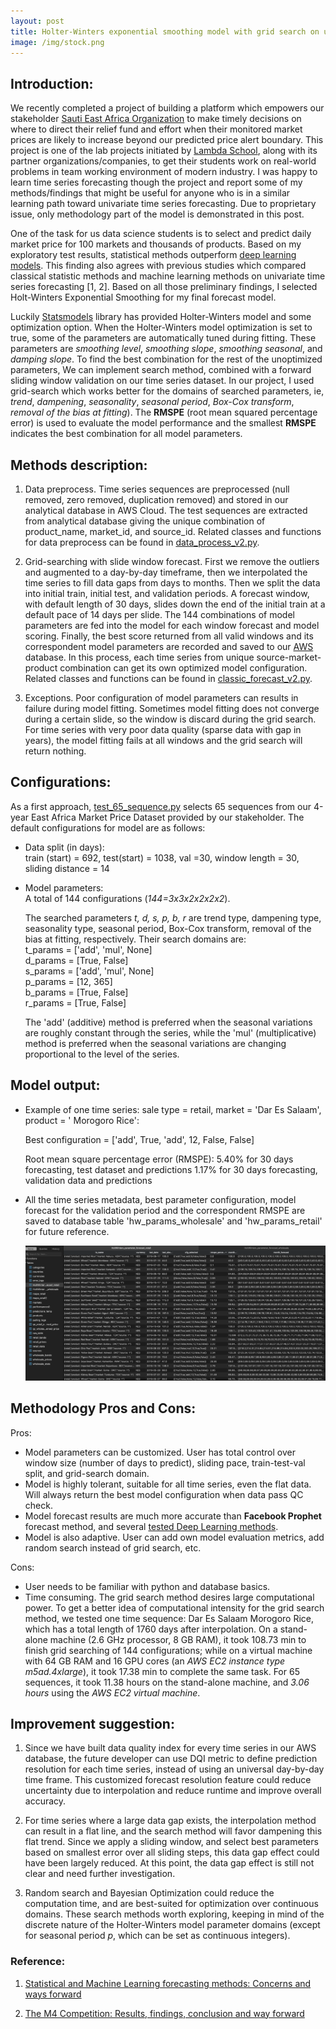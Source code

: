 ```yaml
---
layout: post
title: Holter-Winters exponential smoothing model with grid search on univariate time series predictions
image: /img/stock.png
---
```


## Introduction: 

We recently completed a project of building a platform which empowers our stakeholder [Sauti East Africa Organization](https://sautiafrica.org/) to make timely decisions on where to direct their relief fund and effort when their monitored market prices are likely to increase beyond our predicted price alert boundary. This project is one of the lab projects initiated by [Lambda School](https://lambdaschool.com/), along with its partner organizations/companies, to get their students work on real-world problems in team working environment of modern industry.  I was happy to learn time series forecasting though the project and report some of my methods/findings that might be useful for anyone who is in a similar learning path toward univariate time series forecasting. Due to proprietary issue, only methodology part of the model is demonstrated in this post.  

One of the task for us data science students is to select and predict daily market price for 100 markets and thousands of products. 
Based on my exploratory test results, statistical methods outperform [deep learning models](https://github.com/qianjing2020/Sauti-Africa-Market-Monitoring-DS/tree/master/hw-forecast/app/test). This finding also agrees with previous studies which compared classical statistic methods and machine learning methods on univariate time series forecasting [1, 2]. Based on all those preliminary findings, I selected Holt-Winters Exponential Smoothing for my final forecast model. 

Luckily [Statsmodels](https://www.statsmodels.org/dev/generated/statsmodels.tsa.holtwinters.ExponentialSmoothing.html) library has provided Holter-Winters model and some optimization option. When the Holter-Winters model optimization is set to true, some of the parameters are automatically tuned during fitting. These parameters are _smoothing level_, _smoothing slope_, _smoothing seasonal_, and _damping slope_.  To find the best combination for the rest of the unoptimized parameters, We can implement search method, combined with a forward sliding window validation on our time series dataset. In our project, I used grid-search which works better for the domains of searched parameters, ie, _trend_, _dampening_, _seasonality_, _seasonal period_, _Box-Cox transform_, _removal of the bias at fitting_). The **RMSPE** (root mean squared percentage error) is used to evaluate the model performance and the smallest **RMSPE** indicates the best combination for all model parameters. 

## Methods description: 
1. Data preprocess. Time series sequences are preprocessed (null removed, zero removed, duplication removed) and stored in our analytical database in AWS Cloud. The test sequences are extracted from analytical database giving the unique combination of product_name, market_id, and source_id. Related classes and functions for data preprocess can be found in [data_process_v2.py]('https://github.com/qianjing2020/Sauti-Africa-Market-Monitoring-DS/blob/master/hw-forecast/app/code/data_process_v2.py').

2. Grid-searching with slide window forecast. First we remove the outliers and augmented to a day-by-day timeframe, then we interpolated the time series to fill data gaps from days to months. Then we split the data into initial train, initial test, and validation periods. A forecast window, with default length of 30 days, slides down the end of the initial train at a default pace of 14 days per slide. The 144 combinations of model parameters are fed into the model for each window forecast and model scoring.  Finally, the best score returned from all valid windows and its correspondent model parameters are recorded and saved to our [AWS](https://aws.amazon.com/) database.  In this process, each time series from unique source-market-product combination can get its own optimized model configuration. Related classes and functions can be found in [classic_forecast_v2.py](https://github.com/qianjing2020/Sauti-Africa-Market-Monitoring-DS/blob/master/hw-forecast/app/code/classic_forecast_v2.py).

3. Exceptions. Poor configuration of model parameters can results in failure during model fitting. Sometimes model fitting does not converge during a certain slide, so the window is discard during the grid search. For time series with very poor data quality (sparse data with gap in years), the model fitting fails at all windows and the grid search will return nothing. 

## Configurations:
As a first approach, [test_65_sequence.py](https://github.com/qianjing2020/Sauti-Africa-Market-Monitoring-DS/blob/master/hw-forecast/app/test/test_65_sequence.py) selects 65 sequences from our 4-year East Africa Market Price Dataset provided by our stakeholder. The default configurations for model are as follows:

* Data split (in days):  
    train (start) = 692,
    test(start) = 1038,
    val =30,
    window length = 30, 
    sliding distance = 14

* Model parameters:  
    A total of 144 configurations (_144=3x3x2x2x2x2_).  

    The searched parameters *t, d, s, p, b, r* are trend type, dampening type, seasonality type, seasonal period, Box-Cox transform, removal of the bias at fitting, respectively. Their search domains are:  
    t_params = ['add', 'mul', None]  
    d_params = [True, False]  
    s_params = ['add', 'mul', None]  
    p_params = [12, 365]  
    b_params = [True, False]  
    r_params = [True, False]  

    The 'add' (additive) method is preferred when the seasonal variations are roughly constant through the series, while the 'mul' (multiplicative) method is preferred when the seasonal variations are changing proportional to the level of the series. 

## Model output: 
* Example of one time series: sale type = retail, market = 'Dar Es Salaam', product = ' Morogoro Rice': 
  
    Best configuration = ['add', True, 'add', 12, False, False]
 
    Root mean square percentage error (RMSPE):
         5.40% for 30 days forecasting, test dataset and predictions
         1.17% for 30 days forecasting, validation data and predictions

* All the time series metadata, best parameter configuration, model forecast for the validation period and the correspondent RMSPE are saved to database table 'hw_params_wholesale' and 'hw_params_retail' for future reference. 
  
  
    <img src="https://github.com/qianjing2020/qianjing2020.github.io/blob/master/img/hw_model_result.png"  width="800">  


    
## Methodology Pros and Cons:
Pros: 
* Model parameters can be customized. User has total control over window size (number of days to predict), sliding pace, train-test-val split, and grid-search domain. 
* Model is highly tolerant, suitable for all time series, even the flat data. Will always return the best model configuration when data pass QC check. 
* Model forecast results are much more accurate than **Facebook Prophet** forecast method, and several [tested Deep Learning methods](https://github.com/qianjing2020/Sauti-Africa-Market-Monitoring-DS/tree/master/hw-forecast/app/test). 
* Model is also adaptive. User can add own model evaluation metrics, add random search instead of grid search, etc.
   
Cons: 
* User needs to be familiar with python and database basics.
* Time consuming. The grid search method desires large computational power. To get a better idea of computational intensity for the grid search method, we tested one time sequence: Dar Es Salaam Morogoro Rice, which has a total length of 1760 days after interpolation. On a stand-alone machine (2.6 GHz processor, 8 GB RAM), it took 108.73 min to finish grid searching of 144 configurations; while on a virtual machine with 64 GB RAM and 16 GPU cores (an *AWS EC2 instance type m5ad.4xlarge*), it took 17.38 min to complete the same task. For 65 sequences, it took 11.38 hours on the stand-alone machine, and *3.06 hours* using the *AWS EC2 virtual machine*.
   
## Improvement suggestion:
1. Since we have built data quality index for every time series in our AWS database, the future developer can use DQI metric to define prediction resolution for each time series, instead of using an universal day-by-day time frame. This customized forecast resolution feature could reduce uncertainty due to interpolation and reduce runtime and improve overall accuracy. 
   
2. For time series where a large data gap exists, the interpolation method can result in a flat line, and the search method will favor dampening this flat trend. Since we apply a sliding window, and select best parameters based on smallest error over all sliding steps, this data gap effect could have been largely reduced. At this point, the data gap effect is still not clear and need further investigation.
   
3. Random search and Bayesian Optimization could reduce the computation time, and are best-suited for optimization over continuous domains. These search methods worth exploring, keeping in mind of the discrete nature of the Holter-Winters model parameter domains (except for seasonal period _p_, which can be set as continuous integers). 
        
### Reference:

1. [Statistical and Machine Learning forecasting methods: Concerns and ways forward](https://journals.plos.org/plosone/article?id=10.1371/journal.pone.0194889)

2. [The M4 Competition: Results, findings, conclusion and way forward](https://www.sciencedirect.com/science/article/abs/pii/S0169207018300785)
